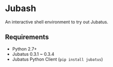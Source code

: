 Jubash
======

An interactive shell environment to try out Jubatus.

Requirements
------------

- Python 2.7+
- Jubatus 0.3.1 ~ 0.3.4
- Jubatus Python Client (`pip install jubatus`)
